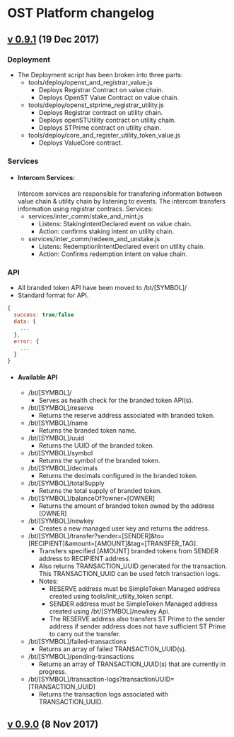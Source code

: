 # OST Platform changelog

## [v 0.9.1](https://github.com/OpenSTFoundation/openst-platform/releases/tag/v0.9.1) (19 Dec 2017)

### Deployment
  - The Deployment script has been broken into three parts:
    - tools/deploy/openst_and_registrar_value.js
      - Deploys Registrar Contract on value chain. 
      - Deploys OpenST Value Contract on value chain.
    - tools/deploy/openst_stprime_registrar_utility.js
      - Deploys Registrar contract on utility chain.
      - Deploys openSTUtility contract on utility chain.
      - Deploys STPrime contract on utility chain.
    - tools/deploy/core_and_register_utility_token_value.js
      - Deploys ValueCore contract.

### Services
  - #### Intercom Services:
    Intercom services are responsible for transfering information between value chain & utility chain by listening to events.
    The intercom transfers information using registrar contracs. Services:  
    - services/inter_comm/stake_and_mint.js
      - Listens: StakingIntentDeclared event on value chain.
      - Action: confirms staking intent on utility chain.
    - services/inter_comm/redeem_and_unstake.js
      - Listens: RedemptionIntentDeclared event on utility chain.
      - Action: Confirms redemption intent on value chain.
    
    
    
    
    

  

### API
  - All branded token API have been moved to /bt/[SYMBOL]/
  - Standard format for API.
  ```javascript
  {
    success: true/false
    data: {
      ...
    },
    error: {
      ...
    }
  }
  ```

  - #### Available API
    - /bt/[SYMBOL]/
      - Serves as health check for the branded token API(s).
    - /bt/[SYMBOL]/reserve
      - Returns the reserve address associated with branded token.
    - /bt/[SYMBOL]/name
      - Returns the branded token name.
    - /bt/[SYMBOL]/uuid
      - Returns the UUID of the branded token.
    - /bt/[SYMBOL]/symbol
      - Returns the symbol of the branded token.
    - /bt/[SYMBOL]/decimals
      - Returns the decimals configured in the branded token.
    - /bt/[SYMBOL]/totalSupply 
      - Returns the total supply of branded token.
    - /bt/[SYMBOL]/balanceOf?owner=[OWNER] 
      - Returns the amount of branded token owned by the address [OWNER]
    - /bt/[SYMBOL]/newkey 
      - Creates a new managed user key and returns the address.
    - /bt/[SYMBOL]/transfer?sender=[SENDER]&to=[RECIPIENT]&amount=[AMOUNT]&tag=[TRANSFER_TAG]. 
      - Transfers specified [AMOUNT] branded tokens from SENDER address to RECIPIENT address.
      - Also returns TRANSACTION_UUID generated for the transaction. This TRANSACTION_UUID can be used fetch transaction logs.
      - Notes: 
        - RESERVE address must be SimpleToken Managed address created using tools/init_utility_token script.
        - SENDER address must be SimpleToken Managed address created using /bt/[SYMBOL]/newkey Api.
        - The RESERVE address also transfers ST Prime to the sender address if sender address does not have sufficient ST Prime to carry out the transfer.
    - /bt/[SYMBOL]/failed-transactions
      - Returns an array of failed TRANSACTION_UUID(s).
    - /bt/[SYMBOL]/pending-transactions
      - Returns an array of TRANSACTION_UUID(s) that are currently in progress.
    - /bt/[SYMBOL]/transaction-logs?transactionUUID=[TRANSACTION_UUID]
      - Returns the transaction logs associated with TRANSACTION_UUID.
      




## [v 0.9.0](https://github.com/OpenSTFoundation/openst-platform/releases/tag/v0.9.0) (8 Nov 2017)
